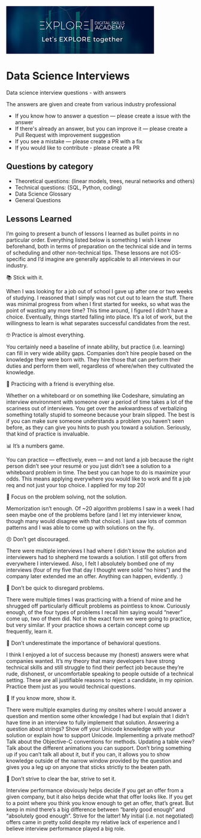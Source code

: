 <img src="img/download (1).png" />

# Data Science Interviews

Data science interview questions - with answers

The answers are given and create from various industry professional

* If you know how to answer a question — please create a issue with the answer
* If there's already an answer, but you can improve it — please create a Pull Request with improvement suggestion
* If you see a mistake — please create a PR with a fix
* If you would like to contribute - please create a PR


## Questions by category

* Theoretical questions: (linear models, trees, neural networks and others)
* Technical questions: (SQL, Python, coding)
* Data Science Glossary
* General Questions

## Lessons Learned

I’m going to present a bunch of lessons I learned as bullet points in no particular order. Everything listed below is something I wish I knew beforehand, both in terms of preparation on the technical side and in terms of scheduling and other non-technical tips. These lessons are not iOS-specific and I’d imagine are generally applicable to all interviews in our industry.

📚 Stick with it. 

When I was looking for a job out of school I gave up after one or two weeks of studying. I reasoned that I simply was not cut out to learn the stuff. There was minimal progress from when I first started for weeks, so what was the point of wasting any more time? This time around, I figured I didn’t have a choice. Eventually, things started falling into place. It’s a lot of work, but the willingness to learn is what separates successful candidates from the rest.

🤓 Practice is almost everything. 

You certainly need a baseline of innate ability, but practice (i.e. learning) can fill in very wide ability gaps. Companies don’t hire people based on the knowledge they were born with. They hire those that can perform their duties and perform them well, regardless of where/when they cultivated the knowledge.

👫 Practicing with a friend is everything else.

Whether on a whiteboard or on something like Codeshare, simulating an interview environment with someone over a period of time takes a lot of the scariness out of interviews. You get over the awkwardness of verbalizing something totally stupid to someone because your brain slipped. The best is if you can make sure someone understands a problem you haven’t seen before, as they can give you hints to push you toward a solution. Seriously, that kind of practice is invaluable.

📊 It’s a numbers game.

You can practice — effectively, even — and not land a job because the right person didn’t see your resumé or you just didn’t see a solution to a whiteboard problem in time. The best you can hope to do is maximize your odds. This means applying everywhere you would like to work and fit a job req and not just your top choice. I applied for my top 20!

🤔 Focus on the problem solving, not the solution.

Memorization isn’t enough. Of ~20 algorithm problems I saw in a week I had seen maybe one of the problems before (and I let my interviewer know, though many would disagree with that choice). I just saw lots of common patterns and I was able to come up with solutions on the fly.

😣 Don’t get discouraged. 

There were multiple interviews I had where I didn’t know the solution and interviewers had to shepherd me towards a solution. I still got offers from everywhere I interviewed. Also, I felt I absolutely bombed one of my interviews (four of my five that day I thought were solid “no hires”) and the company later extended me an offer. Anything can happen, evidently. :)

🤯 Don’t be quick to disregard problems. 

There were multiple times I was practicing with a friend of mine and he shrugged off particularly difficult problems as pointless to know. Curiously enough, of the four types of problems I recall him saying would “never” come up, two of them did. Not in the exact form we were going to practice, but very similar. If your practice shows a certain concept come up frequently, learn it.

🧐 Don’t underestimate the importance of behavioral questions.

I think I enjoyed a lot of success because my (honest) answers were what companies wanted. It’s my theory that many developers have strong technical skills and still struggle to find their perfect job because they’re rude, dishonest, or uncomfortable speaking to people outside of a technical setting. These are all justifiable reasons to reject a candidate, in my opinion. Practice them just as you would technical questions.

🧠 If you know more, show it. 

There were multiple examples during my onsites where I would answer a question and mention some other knowledge I had but explain that I didn’t have time in an interview to fully implement that solution. Answering a question about strings? Show off your Unicode knowledge with your solution or explain how to support Unicode. Implementing a private method? Talk about the Objective-C conventions for methods. Updating a table view? Talk about the different animations you can support. Don’t bring something up if you can’t talk all about it, but if you can, it allows you to show knowledge outside of the narrow window provided by the question and gives you a leg up on anyone that sticks strictly to the beaten path.

💪 Don’t strive to clear the bar, strive to set it.

Interview performance obviously helps decide if you get an offer from a given company, but it also helps decide what that offer looks like. If you get to a point where you think you know enough to get an offer, that’s great. But keep in mind there’s a big difference between “barely good enough” and “absolutely good enough”. Strive for the latter! My initial (i.e. not negotiated) offers came in pretty solid despite my relative lack of experience and I believe interview performance played a big role.

